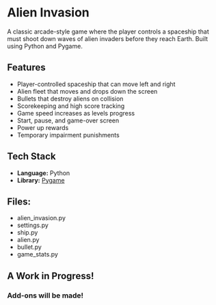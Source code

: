 #  Alien Invasion

A classic arcade-style game where the player controls a spaceship that must shoot down waves of alien invaders before they reach Earth. Built using Python and Pygame.

##  Features

- Player-controlled spaceship that can move left and right
- Alien fleet that moves and drops down the screen
- Bullets that destroy aliens on collision
- Scorekeeping and high score tracking
- Game speed increases as levels progress
- Start, pause, and game-over screen
- Power up rewards
- Temporary impairment punishments

##  Tech Stack

- **Language:** Python
- **Library:** [Pygame](https://www.pygame.org/)

## Files:
- alien_invasion.py
- settings.py
- ship.py
- alien.py
- bullet.py
- game_stats.py

## A Work in Progress!
### Add-ons will be made!
